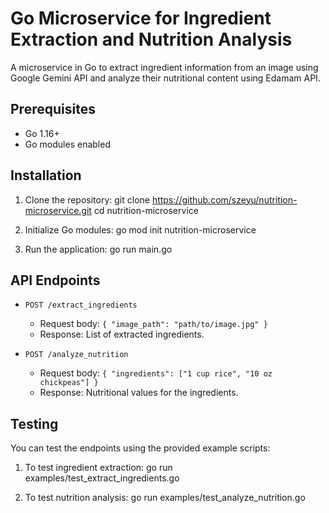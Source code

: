 # Go Microservice for Ingredient Extraction and Nutrition Analysis

A microservice in Go to extract ingredient information from an image using Google Gemini API and analyze their nutritional content using Edamam API.

## Prerequisites

- Go 1.16+
- Go modules enabled

## Installation

1. Clone the repository:
   git clone https://github.com/szeyu/nutrition-microservice.git
   cd nutrition-microservice

2. Initialize Go modules:
   go mod init nutrition-microservice

3. Run the application:
   go run main.go

## API Endpoints

- `POST /extract_ingredients`
  - Request body: `{ "image_path": "path/to/image.jpg" }`
  - Response: List of extracted ingredients.

- `POST /analyze_nutrition`
  - Request body: `{ "ingredients": ["1 cup rice", "10 oz chickpeas"] }`
  - Response: Nutritional values for the ingredients.

## Testing

You can test the endpoints using the provided example scripts:

1. To test ingredient extraction:
   go run examples/test_extract_ingredients.go

2. To test nutrition analysis:
   go run examples/test_analyze_nutrition.go
